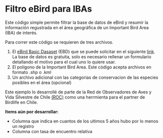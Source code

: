 # Filtro eBird para IBAs
Este código simple permite filtrar la base de datos de eBird y resumir la información regustrada en el área geográfica de un Important Bird Area (IBA) de interés.

Para correr este código se requieren de tres archivos.
1) El [eBird Basic Dasaset](https://ebird.org/science/use-ebird-data/download-ebird-data-products) (EBD) que se puede solicitar en el siguiente [link](https://ebird.org/data/download). La base de datos es gratuita, solo es necesario rellenar un formulario detallando el motivo para el cual uno lo quiere usar. 
2) El polígono de la Important Bird Area. Este código acepta archivos en formato .shp o .kml
3) Un archivo adicional con las categorias de conservacion de las especies posibles en el área (opcional)

Este ejemplo lo desarrollé de parte de la Red de Observadores de Aves y Vida Silvestre de Chile [(ROC)](http://www.redobservadores.cl) como una herrmienta para el partner de Birdlife en Chile.


**Items aún por desarrollar:**
- Columna que indica en cuantos de los ultimos 5 años hubo por lo menos un registro
- Columna con tasa de encuentro relativa
